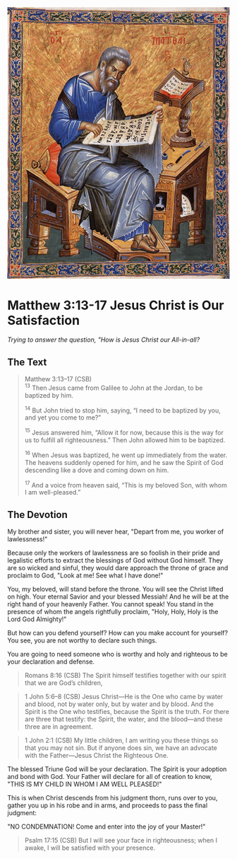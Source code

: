 <img class="intro-right" src="../images/art-matthew.jpg">

# Matthew 3:13-17 Jesus Christ is Our Satisfaction

*Trying to answer the question, "How is Jesus Christ our All-in-all?*

## The Text

>Matthew 3:13–17 (CSB)  
><sup>13</sup> Then Jesus came from Galilee to John at the Jordan, to be baptized by him. 
>
><sup>14</sup> But John tried to stop him, saying, “I need to be baptized by you, and yet you come to me?” 
>
><sup>15</sup> Jesus answered him, “Allow it for now, because this is the way for us to fulfill all righteousness.” Then John allowed him to be baptized. 
>
><sup>16</sup> When Jesus was baptized, he went up immediately from the water. The heavens suddenly opened for him, and he saw the Spirit of God descending like a dove and coming down on him. 
>
><sup>17</sup> And a voice from heaven said, “This is my beloved Son, with whom I am well-pleased.”

## The Devotion

My brother and sister, you will never hear, "Depart from me, you worker of lawlessness!"

Because only the workers of lawlessness are so foolish in their pride and legalistic efforts to extract the blessings of God without God himself. They are so wicked and sinful, they would dare approach the throne of grace and proclaim to God, "Look at me! See what I have done!"

You, my beloved, will stand before the throne. You will see the Christ lifted on high. Your eternal Savior and your blessed Messiah! And he will be at the right hand of your heavenly Father. You cannot speak! You stand in the presence of whom the angels rightfully proclaim, "Holy, Holy, Holy is the Lord God Almighty!"

But how can you defend yourself? How can you make account for yourself? You see, you are not worthy to declare such things. 

You are going to need someone who is worthy and holy and righteous to be your declaration and defense.

>Romans 8:16 (CSB) The Spirit himself testifies together with our spirit that we are God’s children,

>1 John 5:6–8 (CSB) Jesus Christ—He is the One who came by water and blood, not by water only, but by water and by blood. And the Spirit is the One who testifies, because the Spirit is the truth. For there are three that testify: the Spirit, the water, and the blood—and these three are in agreement.

>1 John 2:1 (CSB) My little children, I am writing you these things so that you may not sin. But if anyone does sin, we have an advocate with the Father—Jesus Christ the Righteous One.

The blessed Triune God will be your declaration. The Spirit is your adoption and bond with God. Your Father will declare for all of creation to know, "THIS IS MY CHILD IN WHOM I AM WELL PLEASED!"

This is when Christ descends from his judgment thorn, runs over to you, gather you up in his robe and in arms, and proceeds to pass the final judgment:

"NO CONDEMNATION! Come and enter into the joy of your Master!"

>Psalm 17:15 (CSB) But I will see your face in righteousness; when I awake, I will be satisfied with your presence.
